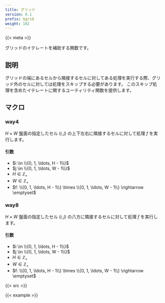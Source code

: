 ```yaml
---
title: グリッド
version: 0.1
prefix: $grid
weight: 102
---
```


{{< meta >}}

グリッドのイテレートを補助する関数です。

## 説明
グリッドの端にあるセルから隣接するセルに対してある処理を実行する際、グリッド外のセルに対しては処理をスキップする必要があります。
このスキップ処理を含めたイテレートに関するユーティリティ関数を提供します。

## マクロ

### way4
$H \times W$ 盤面の指定したセル $(i, j)$ の上下左右に隣接するセルに対して処理 $f$ を実行します。

#### 引数
- $i \in \\{0, 1, \ldots, H - 1\\}$
- $j \in \\{0, 1, \ldots, W - 1\\}$
- $H \in \mathbb{Z}_{+}$
- $W \in \mathbb{Z}_{+}$
- $f: \\{0, 1, \ldots, H - 1\\} \times \\{0, 1, \ldots, W - 1\\} \rightarrow \emptyset$

### way8
$H \times W$ 盤面の指定したセル $(i, j)$ の八方に隣接するセルに対して処理 $f$ を実行します。

#### 引数
- $i \in \\{0, 1, \ldots, H - 1\\}$
- $j \in \\{0, 1, \ldots, W - 1\\}$
- $H \in \mathbb{Z}_{+}$
- $W \in \mathbb{Z}_{+}$
- $f: \\{0, 1, \ldots, H - 1\\} \times \\{0, 1, \ldots, W - 1\\} \rightarrow \emptyset$

{{< src >}}

{{< example >}}
